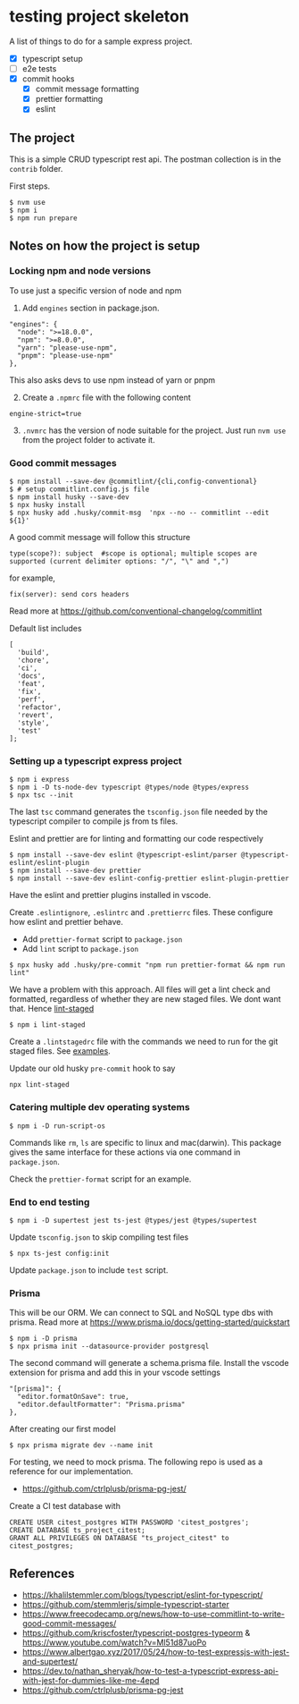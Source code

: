 # testing project skeleton

A list of things to do for a sample express project.

- [X] typescript setup
- [ ] e2e tests
- [X] commit hooks
  - [X] commit message formatting
  - [X] prettier formatting
  - [X] eslint

## The project

This is a simple CRUD typescript rest api. The postman collection is in
the `contrib` folder.

First steps.

```
$ nvm use
$ npm i
$ npm run prepare
```
## Notes on how the project is setup

### Locking npm and node versions

To use just a specific version of node and npm

1. Add `engines` section in package.json.
```
"engines": {
  "node": ">=18.0.0",
  "npm": ">=8.0.0",
  "yarn": "please-use-npm",
  "pnpm": "please-use-npm"
},
```
This also asks devs to use npm instead of yarn or pnpm

2. Create a `.npmrc` file with the following content
```
engine-strict=true
```

3. `.nvmrc` has the version of node suitable for the project.
Just run `nvm use` from the project folder to activate it.

### Good commit messages

```
$ npm install --save-dev @commitlint/{cli,config-conventional}
$ # setup commitlint.config.js file
$ npm install husky --save-dev
$ npx husky install
$ npx husky add .husky/commit-msg  'npx --no -- commitlint --edit ${1}'
```

A good commit message will follow this structure

```
type(scope?): subject  #scope is optional; multiple scopes are supported (current delimiter options: "/", "\" and ",")
```

for example,
```
fix(server): send cors headers
```

Read more at <https://github.com/conventional-changelog/commitlint>

Default list includes

```
[
  'build',
  'chore',
  'ci',
  'docs',
  'feat',
  'fix',
  'perf',
  'refactor',
  'revert',
  'style',
  'test'
];
```

### Setting up a typescript express project

```
$ npm i express
$ npm i -D ts-node-dev typescript @types/node @types/express
$ npx tsc --init
```

The last `tsc` command generates the `tsconfig.json` file needed by
the typescript compiler to compile js from ts files.

Eslint and prettier are for linting and formatting our code respectively

```
$ npm install --save-dev eslint @typescript-eslint/parser @typescript-eslint/eslint-plugin
$ npm install --save-dev prettier
$ npm install --save-dev eslint-config-prettier eslint-plugin-prettier
```

Have the eslint and prettier plugins installed in vscode.

Create `.eslintignore`, `.eslintrc` and `.prettierrc` files. These configure
how eslint and prettier behave.

- Add `prettier-format` script to `package.json`
- Add `lint` script to `package.json`

```
$ npx husky add .husky/pre-commit "npm run prettier-format && npm run lint"
```

We have a problem with this approach. All files will get a lint check and
formatted, regardless of whether they are new staged files. We dont want that.
Hence [lint-staged](https://github.com/okonet/lint-staged)

```
$ npm i lint-staged
```

Create a `.lintstagedrc` file with the commands we need to run for
the git staged files. See [examples](https://github.com/okonet/lint-staged#examples).

Update our old husky `pre-commit` hook to say

```
npx lint-staged
```

### Catering multiple dev operating systems

```
$ npm i -D run-script-os
```

Commands like `rm`, `ls` are specific to linux and mac(darwin). This package
gives the same interface for these actions via one command in `package.json`.

Check the `prettier-format` script for an example.

### End to end testing

```
$ npm i -D supertest jest ts-jest @types/jest @types/supertest
```

Update `tsconfig.json` to skip compiling test files

```
$ npx ts-jest config:init
```

Update `package.json` to include `test` script.

### Prisma

This will be our ORM. We can connect to SQL and NoSQL type dbs with prisma.
Read more at https://www.prisma.io/docs/getting-started/quickstart

```
$ npm i -D prisma
$ npx prisma init --datasource-provider postgresql
```

The second command will generate a schema.prisma file.
Install the vscode extension for prisma and add this in your vscode settings

```
"[prisma]": {
  "editor.formatOnSave": true,
  "editor.defaultFormatter": "Prisma.prisma"
},
```

After creating our first model

```
$ npx prisma migrate dev --name init
```

For testing, we need to mock prisma. The following repo is
used as a reference for our implementation.

- <https://github.com/ctrlplusb/prisma-pg-jest/>

Create a CI test database with

```
CREATE USER citest_postgres WITH PASSWORD 'citest_postgres';
CREATE DATABASE ts_project_citest;
GRANT ALL PRIVILEGES ON DATABASE "ts_project_citest" to citest_postgres;
```

## References

- <https://khalilstemmler.com/blogs/typescript/eslint-for-typescript/>
- <https://github.com/stemmlerjs/simple-typescript-starter>
- <https://www.freecodecamp.org/news/how-to-use-commitlint-to-write-good-commit-messages/>
- <https://github.com/kriscfoster/typescript-postgres-typeorm> & <https://www.youtube.com/watch?v=Ml51d87uoPo>
- <https://www.albertgao.xyz/2017/05/24/how-to-test-expressjs-with-jest-and-supertest/>
- <https://dev.to/nathan_sheryak/how-to-test-a-typescript-express-api-with-jest-for-dummies-like-me-4epd>
- <https://github.com/ctrlplusb/prisma-pg-jest>